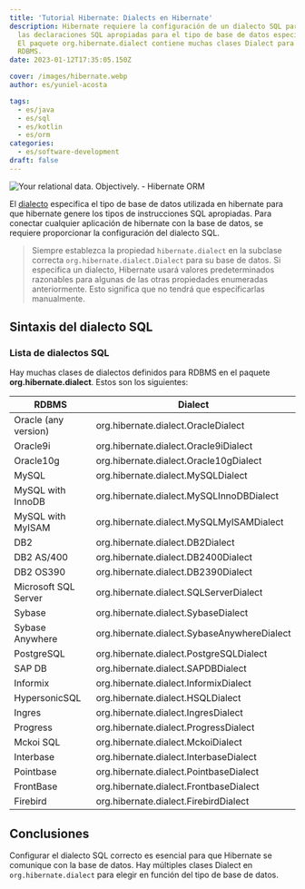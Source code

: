 ```yaml
---
title: 'Tutorial Hibernate: Dialects en Hibernate'
description: Hibernate requiere la configuración de un dialecto SQL para generar
  las declaraciones SQL apropiadas para el tipo de base de datos especificado.
  El paquete org.hibernate.dialect contiene muchas clases Dialect para varios
  RDBMS.
date: 2023-01-12T17:35:05.150Z

cover: /images/hibernate.webp
author: es/yuniel-acosta

tags:
  - es/java
  - es/sql
  - es/kotlin
  - es/orm
categories:
  - es/software-development
draft: false
---
```


![Your relational data. Objectively. - Hibernate ORM](https://hibernate.org/images/hibernate-logo.svg)

El [dialecto](https://docs.jboss.org/hibernate/orm/3.3/reference/en/html/session-configuration.html#configuration-optional-dialects) especifica el tipo de base de datos utilizada en hibernate para que hibernate genere los tipos de instrucciones SQL apropiadas. Para conectar cualquier aplicación de hibernate con la base de datos, se requiere proporcionar la configuración del dialecto SQL.

> Siempre establezca la propiedad `hibernate.dialect` en la subclase correcta `org.hibernate.dialect.Dialect` para su base de datos. Si especifica un dialecto, Hibernate usará valores predeterminados razonables para algunas de las otras propiedades enumeradas anteriormente. Esto significa que no tendrá que especificarlas manualmente.

## Sintaxis del dialecto SQL

### Lista de dialectos SQL

Hay muchas clases de dialectos definidos para RDBMS en el paquete **org.hibernate.dialect**. Estos son los siguientes:

| RDBMS                | Dialect                                     |
| -------------------- | ------------------------------------------- |
| Oracle (any version) | org.hibernate.dialect.OracleDialect         |
| Oracle9i             | org.hibernate.dialect.Oracle9iDialect       |
| Oracle10g            | org.hibernate.dialect.Oracle10gDialect      |
| MySQL                | org.hibernate.dialect.MySQLDialect          |
| MySQL with InnoDB    | org.hibernate.dialect.MySQLInnoDBDialect    |
| MySQL with MyISAM    | org.hibernate.dialect.MySQLMyISAMDialect    |
| DB2                  | org.hibernate.dialect.DB2Dialect            |
| DB2 AS/400           | org.hibernate.dialect.DB2400Dialect         |
| DB2 OS390            | org.hibernate.dialect.DB2390Dialect         |
| Microsoft SQL Server | org.hibernate.dialect.SQLServerDialect      |
| Sybase               | org.hibernate.dialect.SybaseDialect         |
| Sybase Anywhere      | org.hibernate.dialect.SybaseAnywhereDialect |
| PostgreSQL           | org.hibernate.dialect.PostgreSQLDialect     |
| SAP DB               | org.hibernate.dialect.SAPDBDialect          |
| Informix             | org.hibernate.dialect.InformixDialect       |
| HypersonicSQL        | org.hibernate.dialect.HSQLDialect           |
| Ingres               | org.hibernate.dialect.IngresDialect         |
| Progress             | org.hibernate.dialect.ProgressDialect       |
| Mckoi SQL            | org.hibernate.dialect.MckoiDialect          |
| Interbase            | org.hibernate.dialect.InterbaseDialect      |
| Pointbase            | org.hibernate.dialect.PointbaseDialect      |
| FrontBase            | org.hibernate.dialect.FrontbaseDialect      |
| Firebird             | org.hibernate.dialect.FirebirdDialect       |

## Conclusiones

Configurar el dialecto SQL correcto es esencial para que Hibernate se comunique con la base de datos. Hay múltiples clases Dialect en `org.hibernate.dialect` para elegir en función del tipo de base de datos.
